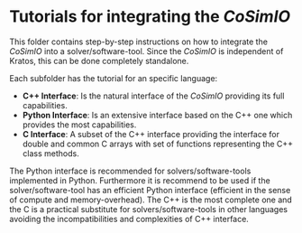# Tutorials for integrating the _CoSimIO_

This folder contains step-by-step instructions on how to integrate the _CoSimIO_ into a solver/software-tool. Since the _CoSimIO_ is independent of Kratos, this can be done completely standalone.

Each subfolder has the tutorial for an specific language:
* **C++ Interface**: Is the natural interface of the _CoSimIO_ providing its full capabilities.
* **Python Interface**: Is an extensive interface based on the C++ one which provides the most capabilities.
* **C Interface**: A subset of the C++ interface providing the interface for double and common C arrays with set of functions representing the C++ class methods.

The Python interface is recommended for solvers/software-tools implemented in Python. Furthermore it is recommend to be used if the solver/software-tool has an efficient Python interface (efficient in the sense of compute and memory-overhead). The C++ is the most complete one and the C is a practical substitute for solvers/software-tools in other languages avoiding the incompatibilities and complexities of C++ interface.


